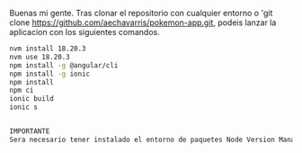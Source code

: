 Buenas mi gente.
Tras clonar el repositorio con cualquier entorno o 'git clone https://github.com/aechavarris/pokemon-app.git, podeis lanzar la aplicacion con los siguientes comandos.

```bash
nvm install 18.20.3
nvm use 18.20.3
npm install -g @angular/cli
npm install -g ionic
npm install
npm ci
ionic build
ionic s


IMPORTANTE
Sera necesario tener instalado el entorno de paquetes Node Version Manager, cualquier version ya que es quien va a instalar Node.js y Node.js instalara la app.
